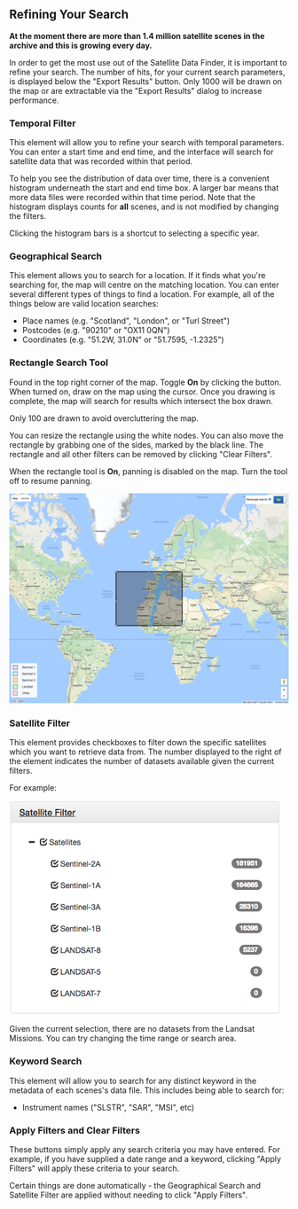 Refining Your Search
--------------------

**At the moment there are more than 1.4 million satellite scenes in the archive 
and this is growing every day.**

In order to get the most use out of the Satellite Data Finder, it is important to 
refine your search. The number of hits, for your
current search parameters, is displayed below the "Export Results" button. 
Only 1000 will be drawn on the map or are extractable
via the "Export Results" dialog to increase performance.

### Temporal Filter

This element will allow you to refine your search with temporal parameters.
You can enter a start time and end time, and the interface will search for
satellite data that was recorded within that period. 

To help you see the distribution of data over time, there is a convenient
histogram underneath the start and end time box. A larger bar means that more
data files were recorded within that time period. Note that the histogram
displays counts for **all** scenes, and is not modified by changing the filters.

Clicking the histogram bars is a shortcut to selecting a specific year.

### Geographical Search

This element allows you to search for a location. If it finds what you're
searching for, the map will centre on the matching location. You can enter
several different types of things to find a location. For example, all of the
things below are valid location searches:

* Place names (e.g. "Scotland", "London", or "Turl Street")
* Postcodes (e.g. "90210" or "OX11 0QN")
* Coordinates (e.g. "51.2W, 31.0N" or "51.7595, -1.2325")

### Rectangle Search Tool

Found in the top right corner of the map. Toggle **On** by clicking the button. 
When turned on, draw on the map using the cursor. Once you drawing is complete, the map
will search for results which intersect the box drawn. 

Only 100 are drawn to avoid overcluttering the map.

You can resize the rectangle using the white nodes. You can also move
the rectangle by grabbing one of the sides, marked by the black line. The rectangle and all
other filters can be removed by clicking "Clear Filters".

When the rectangle tool is **On**, panning is disabled on the map. Turn the tool off to 
resume panning.

![alt text][RectangleTool Screenshot]

[RectangleTool Screenshot]: ./images/RectangleToolScreenshot.png "Rectangle Tool Example"


### Satellite Filter

This element provides checkboxes to filter down the specific satellites which you want to
retrieve data from. The number displayed to the right of the element indicates the number
of datasets available given the current filters.

For example:

![alt text][Tree Screenshot]

[Tree Screenshot]: ./images/TreeScreenshot.png "Hierarchy Tree Example"

Given the current selection, there are no datasets from the Landsat Missions. You can try
changing the time range or search area.

### Keyword Search

This element will allow you to search for any distinct keyword in the metadata
of each scenes's data file. This includes being able to search for:

* Instrument names ("SLSTR", "SAR", "MSI", etc)


### Apply Filters and Clear Filters

These buttons simply apply any search criteria you may have entered. For
example, if you have supplied a date range and a keyword, clicking "Apply
Filters" will apply these criteria to your search.

Certain things are done automatically - the Geographical Search and Satellite
Filter are applied without needing to click "Apply Filters".
